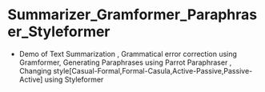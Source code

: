 # Summarizer_Gramformer_Paraphraser_Styleformer
- Demo of Text Summarization , Grammatical error correction using Gramformer, Generating Paraphrases using Parrot Paraphraser , Changing style[Casual-Formal,Formal-Casula,Active-Passive,Passive-Active] using Styleformer 
